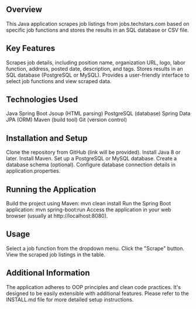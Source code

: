 ## Overview

This Java application scrapes job listings from jobs.techstars.com based on specific job functions and stores the results in an SQL database or CSV file.

## Key Features

Scrapes job details, including position name, organization URL, logo, labor function, address, posted date, description, and tags.
Stores results in an SQL database (PostgreSQL or MySQL).
Provides a user-friendly interface to select job functions and view scraped data.
## Technologies Used

Java
Spring Boot
Jsoup (HTML parsing)
PostgreSQL (database)
Spring Data JPA (ORM)
Maven (build tool)
Git (version control)
## Installation and Setup

Clone the repository from GitHub (link will be provided).
Install Java 8 or later.
Install Maven.
Set up a PostgreSQL or MySQL database.
Create a database schema (optional).
Configure database connection details in application.properties.
## Running the Application

Build the project using Maven: mvn clean install
Run the Spring Boot application: mvn spring-boot:run
Access the application in your web browser (usually at http://localhost:8080).
## Usage

Select a job function from the dropdown menu.
Click the "Scrape" button.
View the scraped job listings in the table.
## Additional Information

The application adheres to OOP principles and clean code practices.
It's designed to be easily extensible with additional features.
Please refer to the INSTALL.md file for more detailed setup instructions.
